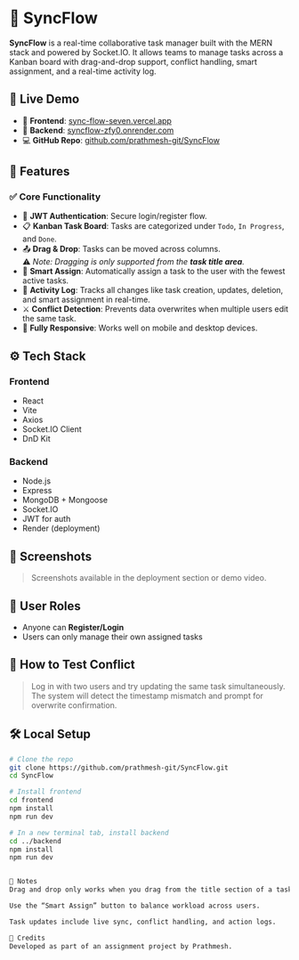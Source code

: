 # 🔄 SyncFlow

**SyncFlow** is a real-time collaborative task manager built with the MERN stack and powered by Socket.IO. It allows teams to manage tasks across a Kanban board with drag-and-drop support, conflict handling, smart assignment, and a real-time activity log.

## 🚀 Live Demo

- 🔗 **Frontend**: [sync-flow-seven.vercel.app](https://sync-flow-seven.vercel.app)  
- 🔗 **Backend**: [syncflow-zfy0.onrender.com](https://syncflow-zfy0.onrender.com)  
- 💻 **GitHub Repo**: [github.com/prathmesh-git/SyncFlow](https://github.com/prathmesh-git/SyncFlow)

## 📌 Features

### ✅ Core Functionality

- 🔐 **JWT Authentication**: Secure login/register flow.
- 📋 **Kanban Task Board**: Tasks are categorized under `Todo`, `In Progress`, and `Done`.
- 📤 **Drag & Drop**: Tasks can be moved across columns.  
  ⚠️ *Note: Dragging is only supported from the **task title area**.*
- 👥 **Smart Assign**: Automatically assign a task to the user with the fewest active tasks.
- 📝 **Activity Log**: Tracks all changes like task creation, updates, deletion, and smart assignment in real-time.
- ⚔️ **Conflict Detection**: Prevents data overwrites when multiple users edit the same task.
- 📱 **Fully Responsive**: Works well on mobile and desktop devices.

## ⚙️ Tech Stack

### Frontend
- React
- Vite
- Axios
- Socket.IO Client
- DnD Kit

### Backend
- Node.js
- Express
- MongoDB + Mongoose
- Socket.IO
- JWT for auth
- Render (deployment)

## 📸 Screenshots

> Screenshots available in the deployment section or demo video.

## 🔐 User Roles

- Anyone can **Register/Login**
- Users can only manage their own assigned tasks

## 🧪 How to Test Conflict

> Log in with two users and try updating the same task simultaneously. The system will detect the timestamp mismatch and prompt for overwrite confirmation.

## 🛠️ Local Setup

```bash
# Clone the repo
git clone https://github.com/prathmesh-git/SyncFlow.git
cd SyncFlow

# Install frontend
cd frontend
npm install
npm run dev

# In a new terminal tab, install backend
cd ../backend
npm install
npm run dev


📌 Notes
Drag and drop only works when you drag from the title section of a task card.

Use the “Smart Assign” button to balance workload across users.

Task updates include live sync, conflict handling, and action logs.

🙌 Credits
Developed as part of an assignment project by Prathmesh.